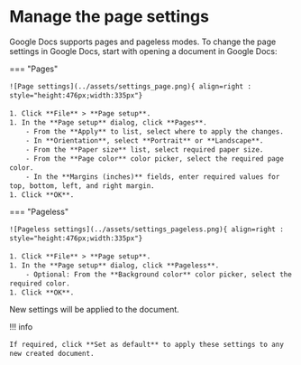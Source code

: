 # Manage the page settings

Google Docs supports pages and pageless modes. To change the page settings in Google Docs, start with opening a document in Google Docs:

=== "Pages"

    ![Page settings](../assets/settings_page.png){ align=right : style="height:476px;width:335px"}

    1. Click **File** > **Page setup**.
    1. In the **Page setup** dialog, click **Pages**.
        - From the **Apply** to list, select where to apply the changes.
        - In **Orientation**, select **Portrait** or **Landscape**.
        - From the **Paper size** list, select required paper size.
        - From the **Page color** color picker, select the required page color.
        - In the **Margins (inches)** fields, enter required values for top, bottom, left, and right margin.
    1. Click **OK**.

=== "Pageless"

    ![Pageless settings](../assets/settings_pageless.png){ align=right : style="height:476px;width:335px"}

    1. Click **File** > **Page setup**.    
    1. In the **Page setup** dialog, click **Pageless**.
        - Optional: From the **Background color** color picker, select the required color.
    1. Click **OK**.



New settings will be applied to the document. 

!!! info

    If required, click **Set as default** to apply these settings to any new created document.


